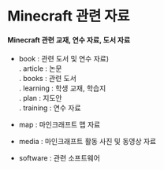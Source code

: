 # Minecraft 관련 자료
#### Minecraft 관련 교재, 연수 자료, 도서 자료

- book : 관련 도서 및 연수 자료) <br>
. article : 논문 <br>
. books : 관련 도서 <br>
. learning : 학생 교재, 학습지 <br>
. plan : 지도안 <br>
. training : 연수 자료
  
- map : 마인크래프트 맵 자료 <br>

- media : 마인크래프트 활동 사진 및 동영상 자료 <br>

- software : 관련 소프트웨어
